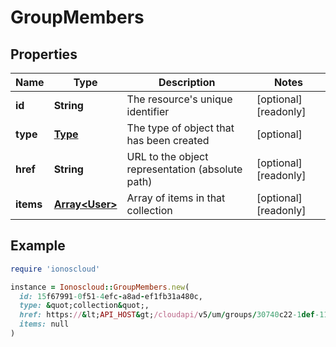 # GroupMembers

## Properties

| Name | Type | Description | Notes |
| ---- | ---- | ----------- | ----- |
| **id** | **String** | The resource&#39;s unique identifier | [optional][readonly] |
| **type** | [**Type**](Type.md) | The type of object that has been created | [optional] |
| **href** | **String** | URL to the object representation (absolute path) | [optional][readonly] |
| **items** | [**Array&lt;User&gt;**](User.md) | Array of items in that collection | [optional][readonly] |

## Example

```ruby
require 'ionoscloud'

instance = Ionoscloud::GroupMembers.new(
  id: 15f67991-0f51-4efc-a8ad-ef1fb31a480c,
  type: &quot;collection&quot;,
  href: https://&lt;API_HOST&gt;/cloudapi/v5/um/groups/30740c22-1def-11e7-aac9-d7a3646ca7fd/users,
  items: null
)
```

